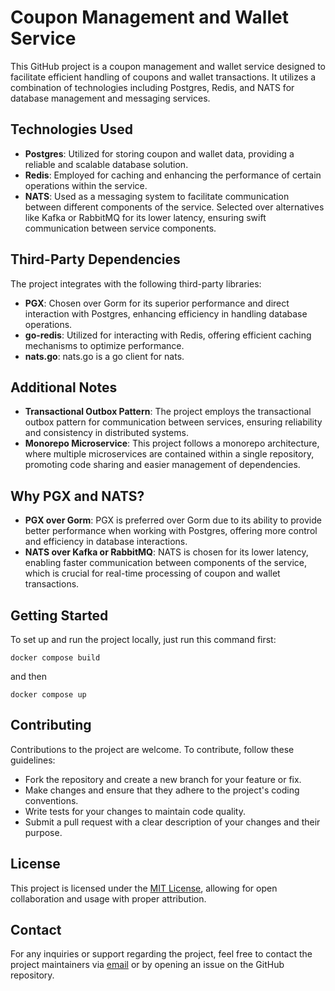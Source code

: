 # Coupon Management and Wallet Service

This GitHub project is a coupon management and wallet service designed to facilitate efficient handling of coupons and wallet transactions. It utilizes a combination of technologies including Postgres, Redis, and NATS for database management and messaging services.

## Technologies Used

- **Postgres**: Utilized for storing coupon and wallet data, providing a reliable and scalable database solution.
- **Redis**: Employed for caching and enhancing the performance of certain operations within the service.
- **NATS**: Used as a messaging system to facilitate communication between different components of the service. Selected over alternatives like Kafka or RabbitMQ for its lower latency, ensuring swift communication between service components.

## Third-Party Dependencies

The project integrates with the following third-party libraries:

- **PGX**: Chosen over Gorm for its superior performance and direct interaction with Postgres, enhancing efficiency in handling database operations.
- **go-redis**: Utilized for interacting with Redis, offering efficient caching mechanisms to optimize performance.
- **nats.go**: nats.go is a go client for nats.

## Additional Notes

- **Transactional Outbox Pattern**: The project employs the transactional outbox pattern for communication between services, ensuring reliability and consistency in distributed systems.
- **Monorepo Microservice**: This project follows a monorepo architecture, where multiple microservices are contained within a single repository, promoting code sharing and easier management of dependencies.

## Why PGX and NATS?

- **PGX over Gorm**: PGX is preferred over Gorm due to its ability to provide better performance when working with Postgres, offering more control and efficiency in database interactions.
- **NATS over Kafka or RabbitMQ**: NATS is chosen for its lower latency, enabling faster communication between components of the service, which is crucial for real-time processing of coupon and wallet transactions.

## Getting Started

To set up and run the project locally, just run this command first:

```
docker compose build
```

and then

```
docker compose up
```

## Contributing

Contributions to the project are welcome. To contribute, follow these guidelines:

- Fork the repository and create a new branch for your feature or fix.
- Make changes and ensure that they adhere to the project's coding conventions.
- Write tests for your changes to maintain code quality.
- Submit a pull request with a clear description of your changes and their purpose.

## License

This project is licensed under the [MIT License](LICENSE), allowing for open collaboration and usage with proper attribution.

## Contact

For any inquiries or support regarding the project, feel free to contact the project maintainers via [email](m.a1378.1387@gmail.com) or by opening an issue on the GitHub repository.
